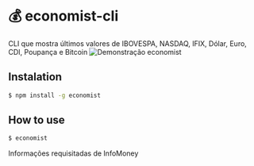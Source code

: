 # :moneybag: economist-cli 
CLI que mostra últimos valores de IBOVESPA, NASDAQ, IFIX, Dólar, Euro, CDI, Poupança e Bitcoin
<img src="http://i.imgur.com/HRdigQV.png" alt="Demonstração economist">

## Instalation
```sh
$ npm install -g economist
```

## How to use
```sh
$ economist
```

Informações requisitadas de InfoMoney
